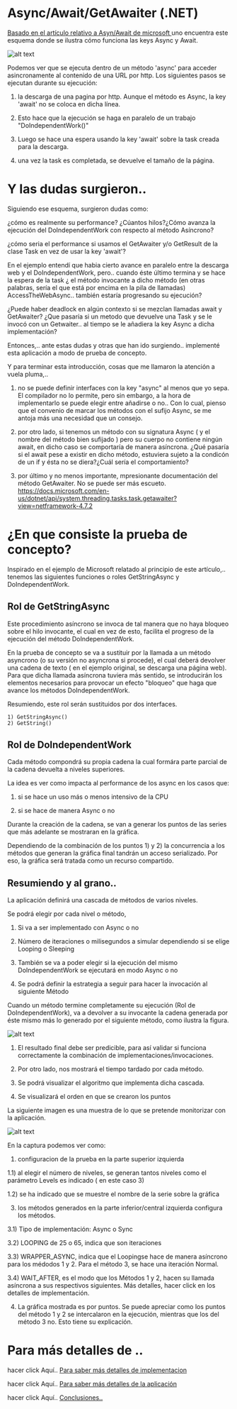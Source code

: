# Async/Await/GetAwaiter (.NET)

[Basado en el artículo relativo a Asyn/Await de microsoft ](https://docs.microsoft.com/es-es/dotnet/csharp/programming-guide/concepts/async/)
uno encuentra este esquema donde se ilustra 
cómo funciona las keys Async y Await.

![alt text](img/msdnAsyncpicture.png)

Podemos ver que se ejecuta dentro de un método 'async' para acceder asincronamente al contenido de una URL por http. Los siguientes pasos se ejecutan durante su ejecución:

1) la descarga de una pagina por http. Aunque el método es Async, la key 'await' no se coloca en dicha línea.

2) Esto hace que la ejecución se haga en paralelo de un trabajo "DoIndependentWork()" 

3) Luego se hace una espera usando la key 'await' sobre la task creada para la descarga.

4) una vez la task es completada, se devuelve el tamaño de la página.

# Y las dudas surgieron..

Siguiendo ese esquema, surgieron dudas como:

¿cómo es realmente su performance?
¿Cúantos hilos?¿Cómo avanza la ejecución del DoIndependentWork con respecto al método Asíncrono?

¿cómo seria el performance si usamos el GetAwaiter y/o GetResult de la clase Task en vez de usar la key 'await'?

En el ejemplo entendí que habia cierto avance en paralelo entre la descarga web y el DoIndependentWork, pero..  cuando éste último termina y se hace la espera de la task ¿ el método invocante a dicho método  (en otras palabras, sería el que está por encima en la pila de llamadas) AccessTheWebAsync.. también estaría progresando su ejecución?

¿Puede haber deadlock en algún contexto si se mezclan llamadas await y GetAwaiter? ¿Que pasaría si un metodo que devuelve una Task y se le invocó con un Getwaiter..  al tiempo se le añadiera la key Async a dicha implementación?

Entonces,.. ante estas dudas y otras que han ido surgiendo.. implementé esta aplicación a modo de prueba de concepto. 

Y para terminar esta introducción, cosas que me llamaron la atención a vuela pluma,.. 

1) no se puede definir interfaces con la key "async" al menos que yo sepa. El compilador no lo permite, pero sin embargo, a la hora de implementarlo se puede elegir entre añadirse o no.. Con lo cual, pienso que el convenio de marcar los métodos con el sufijo Async, se me antoja más una necesidad que un consejo. 

2) por otro lado, si tenemos un método con su signatura Async ( y el nombre del método bien sufijado ) pero su cuerpo no contiene ningún await, en dicho caso se comportaría de manera asíncrona. ¿Qué pasaría si el await pese a existir en dicho método, estuviera sujeto a la condicón de un if y ésta no se diera?¿Cuál sería el comportamiento?

3) por último y no menos importante, mpresionante documentación del método GetAwaiter. No se puede ser más escueto. https://docs.microsoft.com/en-us/dotnet/api/system.threading.tasks.task.getawaiter?view=netframework-4.7.2 


# ¿En que consiste la prueba de concepto?

Inspirado en el ejemplo de Microsoft relatado al principio de este artículo,.. tenemos las siguientes funciones o roles GetStringAsync y DoIndependentWork. 


## Rol de GetStringAsync ##

Este procedimiento asíncrono se invoca 
de tal manera que no haya bloqueo sobre el hilo invocante, el cual en vez de esto, facilita el progreso de la ejecución del método DoIndependentWork.

En la prueba de concepto se va a sustituir por la llamada a un método asyncrono (o su versión no asyncrona si procede), el cual deberá devolver una cadena de texto ( en el ejemplo original, se descarga una página web). Para que dicha llamada asíncrona tuviera más sentido, se introducirán los elementos necesarios para provocar un efecto "bloqueo" que haga que avance los métodos DoIndependentWork.

Resumiendo, este rol serán sustituidos por dos interfaces.

    1) GetStringAsync()
    2) GetString()

## Rol de DoIndependentWork ##

Cada método compondrá su propia cadena la cual formára parte parcial de la cadena devuelta a niveles superiores. 

La idea es ver como impacta al performance de los async en los casos que:

1) si se hace un uso más o menos intensivo de la CPU

2) si se hace de manera Async o no

Durante la creación de la cadena, se van a generar los puntos de las series que más adelante se mostraran en la gráfica.

Dependiendo de la combinación de los puntos 1) y 2) la concurrencia a los métodos que generan la gráfica final tandrán un acceso serializado. Por eso, la gráfica será tratada como un recurso compartido.  

## Resumiendo y  al grano.. ##

La aplicación definirá una cascada de métodos  de varios niveles.

Se podrá elegir por cada nivel o método, 

1) Si va a ser implementado con Async o no

2) Número de iteraciones o milisegundos a simular dependiendo si se elige Looping o Sleeping

3) También se va a poder elegir si la ejecución del mismo DoIndependentWork se ejecutará en modo Async o no

4) Se podrá definir la estrategia a seguir para hacer la invocación al siguiente Método

Cuando un método termine completamente su ejecución (Rol de DoIndependentWork), va a devolver a su invocante la cadena generada por éste mismo más lo generado por el siguiente método, como ilustra la figura.

![alt text](img/callStackMethods.png) 

1) El resultado final debe ser predicible,  para así validar si funciona correctamente la combinación de implementaciones/invocaciones.

2) Por otro lado, nos mostrará el tiempo tardado por cada método.

3) Se podrá visualizar el algoritmo que implementa dicha cascada.

4) Se visualizará el orden en que se crearon los puntos

La siguiente imagen es una muestra de lo que se pretende monitorizar con la aplicación.

![alt text](img/Example3Levels.png)

En la captura podemos ver como:

1) configuracion de la prueba en la parte superior izquierda

1.1) al elegir el número de niveles, se generan tantos niveles como el parámetro Levels es indicado ( en este caso 3)

1.2) se ha indicado que se muestre el nombre de la serie sobre la gráfica

3) los métodos generados en la parte inferior/central izquierda configura los métodos.

 3.1)  Tipo de implementación: Async o Sync 

 3.2) LOOPING de 25 o 65, indica que son iteraciones

 3.3) WRAPPER_ASYNC, indica que el Loopingse hace de manera asíncrono para los médodos 1 y 2. Para el método 3, se hace una iteración Normal.

 3.4)  WAIT_AFTER, es el modo que los Métodos 1 y 2, hacen su llamada asíncrona a sus respectivos siguientes. Más detalles, hacer click en los detalles de implementación.


4) La gráfica mostrada es por puntos. Se puede apreciar como los puntos del método 1 y 2 se intercalaron en la ejecución, mientras que los del método 3 no. Esto tiene su explicación.


# Para más detalles de ..

hacer click Aquí.. [Para saber más detalles de implementacion](HowToGraphicSeriesAreDone.md)

hacer click Aquí.. [Para saber más detalles de la aplicación](HowToWork.md)

hacer click Aquí.. [Conclusiones..](Conclusions.md)



